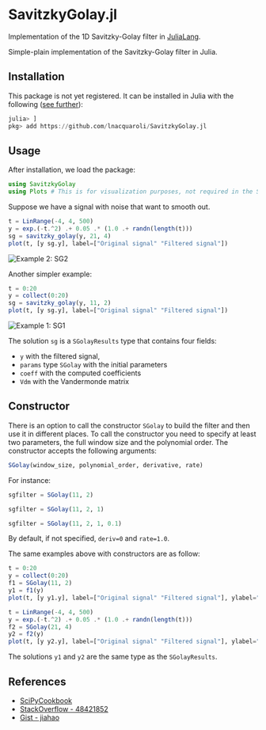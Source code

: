 # SavitzkyGolay.jl
Implementation of the 1D Savitzky-Golay filter in [JuliaLang](https://julialang.org/).

Simple-plain implementation of the Savitzky-Golay filter in Julia.

## Installation

This package is not yet registered. It can be installed in Julia with the following ([see further](https://docs.julialang.org/en/v1/stdlib/Pkg/index.html#Adding-unregistered-packages-1)):
```julia
julia> ]
pkg> add https://github.com/lnacquaroli/SavitzkyGolay.jl
```

## Usage

After installation, we load the package:
```julia
using SavitzkyGolay
using Plots # This is for visualization purposes, not required in the SG package itself
```

Suppose we have a signal with noise that want to smooth out.

```julia
t = LinRange(-4, 4, 500)
y = exp.(-t.^2) .+ 0.05 .* (1.0 .+ randn(length(t)))
sg = savitzky_golay(y, 21, 4)
plot(t, [y sg.y], label=["Original signal" "Filtered signal"])
```
![Example 2: SG2](https://github.com/lnacquaroli/SavitzkyGolay.jl/blob/main/examples/Figure_2.png "Example 2: SG2")

Another simpler example:
```julia
t = 0:20
y = collect(0:20)
sg = savitzky_golay(y, 11, 2)
plot(t, [y sg.y], label=["Original signal" "Filtered signal"])
```
![Example 1: SG1](https://github.com/lnacquaroli/SavitzkyGolay.jl/blob/main/examples/Figure_1.png "Example 1: SG1")

The solution `sg` is a `SGolayResults` type that contains four fields: 
- `y` with the filtered signal,
- `params` type `SGolay` with the initial parameters
- `coeff` with the computed coefficients
- `Vdm` with the Vandermonde matrix

## Constructor

There is an option to call the constructor `SGolay` to build the filter and then use it in different places. To call the constructor you need to specify at least two parameters, the full window size and the polynomial order. The constructor accepts the following arguments:

```julia
SGolay(window_size, polynomial_order, derivative, rate)
```

For instance:
```julia
sgfilter = SGolay(11, 2)

sgfilter = SGolay(11, 2, 1)

sgfilter = SGolay(11, 2, 1, 0.1)
```

By default, if not specified, `deriv=0` and `rate=1.0`.

The same examples above with constructors are as follow:

```julia
t = 0:20
y = collect(0:20)
f1 = SGolay(11, 2)
y1 = f1(y)
plot(t, [y y1.y], label=["Original signal" "Filtered signal"], ylabel="", xlabel="t", legend=:topleft)
```

```julia
t = LinRange(-4, 4, 500)
y = exp.(-t.^2) .+ 0.05 .* (1.0 .+ randn(length(t)))
f2 = SGolay(21, 4)
y2 = f2(y)
plot(t, [y y2.y], label=["Original signal" "Filtered signal"], ylabel="", xlabel="t", legend=:topleft)
```

The solutions `y1` and `y2` are the same type as the `SGolayResults`.

## References

- [SciPyCookbook](https://scipy-cookbook.readthedocs.io/items/SavitzkyGolay.html)
- [StackOverflow - 48421852](https://stackoverflow.com/a/48421852)
- [Gist - jiahao](https://gist.github.com/jiahao/b8b5ac328c18b7ae8a17)
